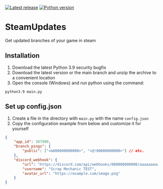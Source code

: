 [![Latest release](https://img.shields.io/github/v/release/aqur1n/SteamUpdates?include_prereleases&label=Latest%20Release&logo=github&sort=semver&style=for-the-badge&logoColor=white)](https://github.com/aqur1n/SteamUpdates/releases)
[![Python version](https://img.shields.io/badge/Python-3.9-green?style=for-the-badge&logo=python&logoColor=white)](https://www.python.org/downloads/release/python-390/)

# SteamUpdates
Get updated branches of your game in steam
## Installation
1. Download the latest Python 3.9 security bugfix
2. Download the latest version or the main branch and unzip the archive to a convenient location
3. Open the console (Windows) and run python using the command:
```
python3.9 main.py
```

## Set up config.json
1. Create a file in the directory with `main.py` with the name `config.json`
2. Copy the configuration example from below and customize it for yourself
```json
{
    "app_id": 387990,
    "branch_pings": {
        "public": ["<&000000000000>", "<@!00000000000>"] // etc.
    },
    "discord_webhook": {
        "url": "https://discord.com/api/webhooks/000000000000/aaaaaaaaaaaaaAAAAAAAaaaaaaaaaaaaaaaaaaaaaZ",
        "username": "Scrap Mechanic TEST",
        "avatar_url": "https://example.com/image.png"
    }
}
```

